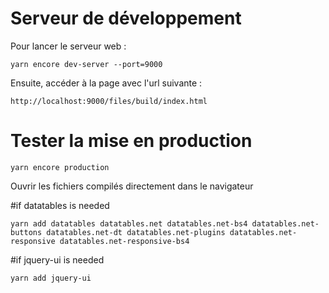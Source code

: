 # Serveur de développement
Pour lancer le serveur web :
```
yarn encore dev-server --port=9000
```
Ensuite, accéder à la page avec l'url suivante :
```
http://localhost:9000/files/build/index.html
```

# Tester la mise en production
```
yarn encore production
```
Ouvrir les fichiers compilés directement dans le navigateur

#if datatables is needed 
```
yarn add datatables datatables.net datatables.net-bs4 datatables.net-buttons datatables.net-dt datatables.net-plugins datatables.net-responsive datatables.net-responsive-bs4
```

#if jquery-ui is needed 
```
yarn add jquery-ui
```
